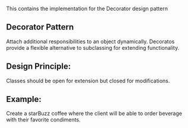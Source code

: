 This contains the implementation for the Decorator design pattern

## Decorator Pattern
Attach additional responsibilities to an object dynamically.
Decoratos provide a flexible alternative to subclassing for extending functionality.

## Design Principle:
Classes should be open for extension but closed for modifications.

## Example:
Create a starBuzz coffee where the client will be able to order beverage with their favorite condiments.

